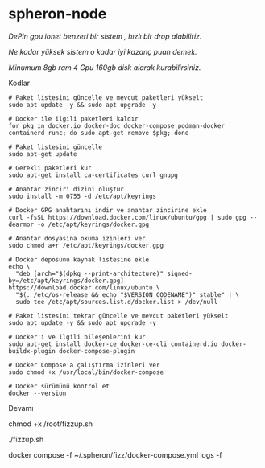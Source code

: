 # spheron-node

*DePin gpu ionet benzeri bir sistem , hızlı bir drop alabiliriz.*

*Ne kadar yüksek sistem o kadar iyi kazanç puan demek.*

*Minumum 8gb ram 4 Gpu 160gb disk alarak kurabilirsiniz.*

Kodlar

```
# Paket listesini güncelle ve mevcut paketleri yükselt
sudo apt update -y && sudo apt upgrade -y

# Docker ile ilgili paketleri kaldır
for pkg in docker.io docker-doc docker-compose podman-docker containerd runc; do sudo apt-get remove $pkg; done

# Paket listesini güncelle
sudo apt-get update

# Gerekli paketleri kur
sudo apt-get install ca-certificates curl gnupg

# Anahtar zinciri dizini oluştur
sudo install -m 0755 -d /etc/apt/keyrings

# Docker GPG anahtarını indir ve anahtar zincirine ekle
curl -fsSL https://download.docker.com/linux/ubuntu/gpg | sudo gpg --dearmor -o /etc/apt/keyrings/docker.gpg

# Anahtar dosyasına okuma izinleri ver
sudo chmod a+r /etc/apt/keyrings/docker.gpg

# Docker deposunu kaynak listesine ekle
echo \
  "deb [arch="$(dpkg --print-architecture)" signed-by=/etc/apt/keyrings/docker.gpg] https://download.docker.com/linux/ubuntu \
  "$(. /etc/os-release && echo "$VERSION_CODENAME")" stable" | \
  sudo tee /etc/apt/sources.list.d/docker.list > /dev/null

# Paket listesini tekrar güncelle ve mevcut paketleri yükselt
sudo apt update -y && sudo apt upgrade -y

# Docker'ı ve ilgili bileşenlerini kur
sudo apt-get install docker-ce docker-ce-cli containerd.io docker-buildx-plugin docker-compose-plugin

# Docker Compose'a çalıştırma izinleri ver
sudo chmod +x /usr/local/bin/docker-compose

# Docker sürümünü kontrol et
docker --version
```

Devamı 

chmod +x /root/fizzup.sh

./fizzup.sh

docker compose -f ~/.spheron/fizz/docker-compose.yml logs -f
